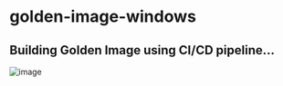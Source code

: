 # golden-image-windows
## Building Golden Image using CI/CD pipeline...
![image](https://github.com/ManjunathanRajan/golden-image-windows/blob/OS-Release/07byLBF5UaGsFsKtyOsENAg-24..v1651253326.jpg)
